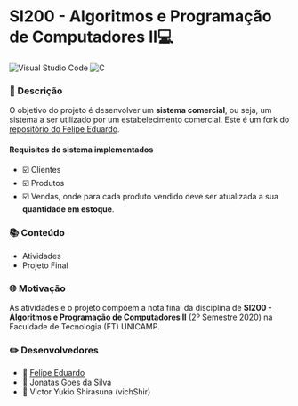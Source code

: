 # SI200 - Algoritmos e Programação de Computadores II💻
![Visual Studio Code](https://img.shields.io/badge/Visual_Studio_Code-0078D4?style=for-the-badge&logo=visual%20studio%20code&logoColor=white) ![C](https://img.shields.io/badge/C-00599C?style=for-the-badge&logo=c&logoColor=white)
### 📃 Descrição
O objetivo do projeto é desenvolver um **sistema comercial**, ou seja, um sistema a ser utilizado por um estabelecimento comercial. Este é um fork do [repositório do Felipe Eduardo](https://github.com/Felpezs/Loja_de_jogos).

#### Requisitos do sistema implementados
- ☑️ Clientes
- ☑️ Produtos
- ☑️ Vendas, onde para cada produto vendido deve ser atualizada a sua **quantidade em estoque**.

### 📚 Conteúdo
- Atividades
- Projeto Final

### 🌐 Motivação
As atividades e o projeto compõem a nota final da disciplina de **SI200 - Algoritmos e Programação de Computadores II** (2º Semestre 2020) na Faculdade de Tecnologia (FT) UNICAMP.

### ✏️ Desenvolvedores
- 👦 [Felipe Eduardo](https://github.com/Felpezs)
- 👦 Jonatas Goes da Silva
- 👦 Victor Yukio Shirasuna (vichShir)